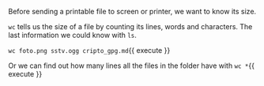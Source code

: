 Before sending a printable file to screen or printer, we want to know its size.

`wc` tells us the size of a file by counting its lines, words and characters. The last information we could know with `ls`.


`wc foto.png sstv.ogg cripto_gpg.md`{{ execute }}

Or we can find out how many lines all the files in the folder have with `wc *`{{ execute }}
